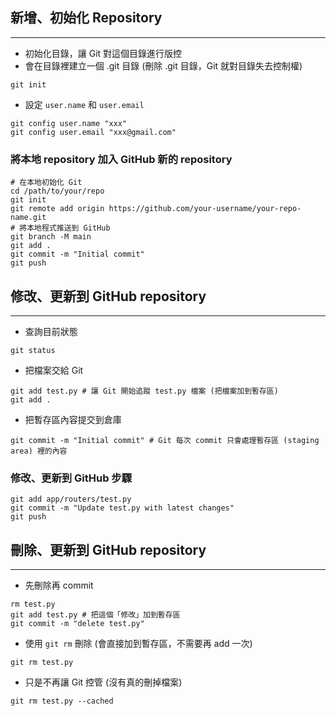 ## 新增、初始化 Repository
---
- 初始化目錄，讓 Git 對這個目錄進行版控
- 會在目錄裡建立一個 .git 目錄 (刪除 .git 目錄，Git 就對目錄失去控制權)
```shell
git init
```
- 設定 `user.name` 和 `user.email`
```shell
git config user.name "xxx"
git config user.email "xxx@gmail.com"
```
### 將本地 repository 加入 GitHub 新的 repository
```shell
# 在本地初始化 Git
cd /path/to/your/repo
git init
git remote add origin https://github.com/your-username/your-repo-name.git
# 將本地程式推送到 GitHub
git branch -M main
git add .
git commit -m "Initial commit"
git push
```
## 修改、更新到 GitHub repository
---
- 查詢目前狀態
```shell
git status
```
- 把檔案交給 Git
```shell
git add test.py # 讓 Git 開始追蹤 test.py 檔案 (把檔案加到暫存區)
git add .
```
- 把暫存區內容提交到倉庫
```shell
git commit -m "Initial commit" # Git 每次 commit 只會處理暫存區 (staging area) 裡的內容
```
### 修改、更新到 GitHub 步驟
```shell
git add app/routers/test.py
git commit -m "Update test.py with latest changes"
git push
```
## 刪除、更新到 GitHub repository
---
- 先刪除再 commit
```shell
rm test.py
git add test.py # 把這個「修改」加到暫存區
git commit -m "delete test.py"
```
- 使用 `git rm` 刪除 (會直接加到暫存區，不需要再 add 一次)
```shell
git rm test.py
```
- 只是不再讓 Git 控管 (沒有真的刪掉檔案)
```shell
git rm test.py --cached
```